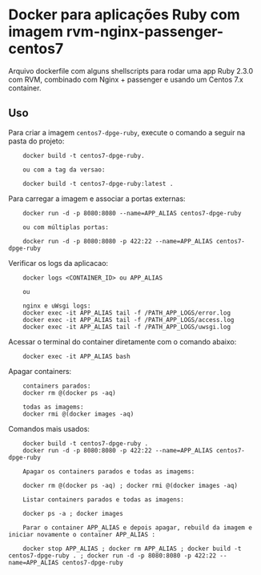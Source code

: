 Docker para aplicações Ruby com imagem rvm-nginx-passenger-centos7
=================================

Arquivo dockerfile com alguns shellscripts para rodar uma app Ruby 2.3.0 com RVM, combinado com Nginx + passenger e usando um Centos 7.x container.


Uso
-----

Para criar a imagem `centos7-dpge-ruby`, execute o comando a seguir na pasta do projeto:

        docker build -t centos7-dpge-ruby.

        ou com a tag da versao:

        docker build -t centos7-dpge-ruby:latest .

Para carregar a imagem e associar a portas externas:

        docker run -d -p 8080:8080 --name=APP_ALIAS centos7-dpge-ruby
        
        ou com múltiplas portas:

        docker run -d -p 8080:8080 -p 422:22 --name=APP_ALIAS centos7-dpge-ruby  

Verificar os logs da aplicacao:

        
        docker logs <CONTAINER_ID> ou APP_ALIAS

        ou

        nginx e uWsgi logs:
        docker exec -it APP_ALIAS tail -f /PATH_APP_LOGS/error.log
        docker exec -it APP_ALIAS tail -f /PATH_APP_LOGS/access.log
        docker exec -it APP_ALIAS tail -f /PATH_APP_LOGS/uwsgi.log


Acessar o terminal do container diretamente com o comando abaixo:

        docker exec -it APP_ALIAS bash


Apagar containers:

        containers parados:
        docker rm @(docker ps -aq)

        todas as imagems:
        docker rmi @(docker images -aq)

Comandos mais usados:

        docker build -t centos7-dpge-ruby .
        docker run -d -p 8080:8080 -p 422:22 --name=APP_ALIAS centos7-dpge-ruby

        Apagar os containers parados e todas as imagems:
        
        docker rm @(docker ps -aq) ; docker rmi @(docker images -aq)

        Listar containers parados e todas as imagens:

        docker ps -a ; docker images

        Parar o container APP_ALIAS e depois apagar, rebuild da imagem e iniciar novamente o container APP_ALIAS :
        
        docker stop APP_ALIAS ; docker rm APP_ALIAS ; docker build -t centos7-dpge-ruby . ; docker run -d -p 8080:8080 -p 422:22 --name=APP_ALIAS centos7-dpge-ruby

